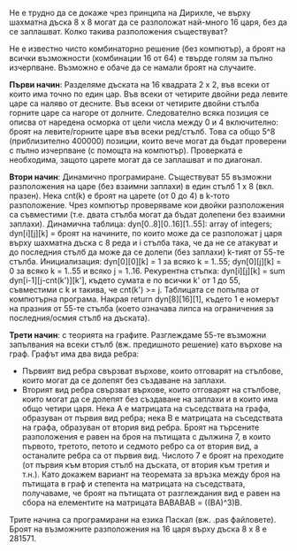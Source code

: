 Не е трудно да се докаже чрез принципа на Дирихле,
че върху шахматна дъска 8 x 8 могат да се разположат
най-много 16 царя, без да се заплашват.
Колко такива разположения съществуват?

Не е известно чисто комбинаторно решение (без компютър),
а броят на всички възможности (комбинации 16 от 64)
е твърде голям за пълно изчерпване. 
Възможно е обаче да се намали броят на случаите.

**Първи начин**: Разделяме дъската на 16 квадрата 2 x 2,
във всеки от които има точно по един цар.
Във всеки от четирите двойни реда левите царе са наляво от десните.
Във всеки от четирите двойни стълба горните царе са нагоре от долните.
Следователно всяка позиция се описва от наредена осморка
от цели числа между 0 и 4 включително: 
броят на левите/горните царе във всеки ред/стълб.
Това са общо 5^8 (приблизително 400000) позиции,
които вече могат да бъдат проверени с пълно изчерпване
(с помощта на компютър). Проверката е необходима,
защото царете могат да се заплашват и по диагонал.

**Втори начин**: Динамично програмиране.
Съществуват 55 възможни разположения на царе
(без взаимни заплахи) в един стълб 1 x 8 (вкл. празен).
Нека cnt(k) е броят на царете (от 0 до 4) в k-тото разположение.
Чрез компютър проверяваме кои двойки разположения са съвместими
(т.е. двата стълба могат да бъдат долепени без взаимни заплахи).
Динамична таблица:
dyn[0..8][0..16][1..55]: array of integers;
dyn[i][j][k] = броят на начините, по които може да се разположат j царя
върху шахматна дъска с 8 реда и i стълба така, че да не се атакуват
и до последния стълб да може да се долепи (без заплахи) k-тият от 55-те стълба.
Инициализация:
  dyn[0][0][k] = 1 за всяко k = 1..55; 
  dyn[0][j][k] = 0 за всяко k = 1..55 и всяко j = 1..16.
Рекурентна стъпка:
  dyn[i][j][k] = sum dyn[i-1][j-cnt(k')][k'],
където сумата е по всички k' от 1 до 55, съвместими с k и такива, че cnt(k') >= j.
Таблицата се попълва от компютърна програма. Накрая
return dyn[8][16][1], където 1 е номерът на празния от 55-те стълба
(което означава липса на ограничения за последния/осмия стълб на дъската).

**Трети начин**: с теорията на графите.
Разглеждаме 55-те възможни запълвания на всеки стълб (вж. предишното решение)
като върхове на граф. Графът има два вида ребра:
- Първият вид ребра свързват върхове, които отговарят на стълбове,
    които могат да се долепят без създаване на заплахи.
- Вторият вид ребра свързват върхове, които отговарят на стълбове,
    които могат да се долепят без създаване на заплахи
    и в които има общо четири царя.
Нека A е матрицата на съседствата на графа, образуван от първия вид ребра;
нека B е матрицата на съседствата на графа, образуван от втория вид ребра.
Броят на търсените разположения е равен на броя на пътищата с дължина 7,
в които първото, третото, петото и седмото ребро са от втория вид,
а останалите ребра са от първия вид. Числото 7 е броят на преходите
(от първия към втория стълб на дъската, от втория към третия и т.н.).
Като докажем вариант на теоремата за връзка между броя на пътищата в граф 
и степента на матрицата на съседствата,
получаваме, че броят на пътищата от разглеждания вид
е равен на сбора на елементите на матрицата BABABAB = ((BA)^3)B.

Трите начина са програмирани на езика Паскал (вж. .pas файловете).
Броят на възможните разположения на 16 царя върху дъска 8 x 8 е 281571.

